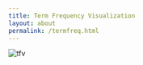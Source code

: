 ```yaml
---
title: Term Frequency Visualization
layout: about
permalink: /termfreq.html
---
```

![tfv](https://user-images.githubusercontent.com/85772373/167270954-2e4f090a-8eaa-4cad-a918-489110aade66.png)


